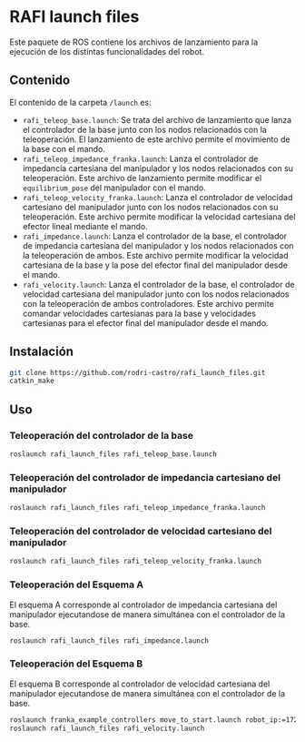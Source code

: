 # RAFI launch files

Este paquete de ROS contiene los archivos de lanzamiento para la ejecución de los distintas funcionalidades del robot.

## Contenido

El contenido de la carpeta `/launch` es:
- `rafi_teleop_base.launch`: Se trata del archivo de lanzamiento que lanza el controlador de la base junto con los nodos relacionados con la teleoperación. El lanzamiento de este archivo permite el movimiento de la base con el mando.
- `rafi_teleop_impedance_franka.launch`: Lanza el controlador de impedancia cartesiana del manipulador y los nodos relacionados con su teleoperación. Este archivo de lanzamiento permite modificar el `equilibrium_pose` del manipulador con el mando.
- `rafi_teleop_velocity_franka.launch`: Lanza el controlador de velocidad cartesiano del manipulador junto con los nodos relacionados con su teleoperación. Este archivo permite modificar la velocidad cartesiana del efector lineal mediante el mando.
- `rafi_impedance.launch`: Lanza el controlador de la base, el controlador de impedancia cartesiana del manipulador y los nodos relacionados con la teleoperación de ambos. Este archivo permite modificar la velocidad cartesiana de la base y la pose del efector final del manipulador desde el mando.
- `rafi_velocity.launch`: Lanza el controlador de la base, el controlador de velocidad cartesiana del manipulador junto con los nodos relacionados con la teleoperación de ambos controladores. Este archivo permite comandar velocidades cartesianas para la base y velocidades cartesianas para el efector final del manipulador desde el mando.

## Instalación
```bash
git clone https://github.com/rodri-castro/rafi_launch_files.git
catkin_make
```

## Uso

###  Teleoperación del controlador de la base

```bash
roslaunch rafi_launch_files rafi_teleop_base.launch
```

###  Teleoperación del controlador de impedancia cartesiano del manipulador

```bash
roslaunch rafi_launch_files rafi_teleop_impedance_franka.launch
```

###  Teleoperación del controlador de velocidad cartesiano del manipulador

```bash
roslaunch rafi_launch_files rafi_teleop_velocity_franka.launch
```

###  Teleoperación del Esquema A
El esquema A corresponde al controlador de impedancia cartesiana del manipulador ejecutandose de manera simultánea con el controlador de la base.

```bash
roslaunch rafi_launch_files rafi_impedance.launch
```

###  Teleoperación del Esquema B
El esquema B corresponde al controlador de velocidad cartesiana del manipulador ejecutandose de manera simultánea con el controlador de la base.

```bash
roslaunch franka_example_controllers move_to_start.launch robot_ip:=172.16.0.2 load_gripper:=false robot:=panda
roslaunch rafi_launch_files rafi_velocity.launch
```

